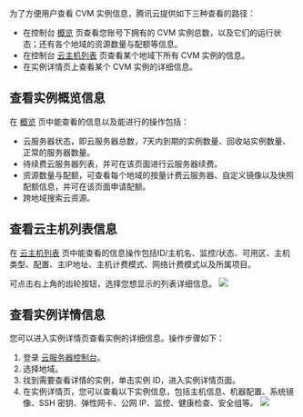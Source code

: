 
为了方便用户查看 CVM 实例信息，腾讯云提供如下三种查看的路径：

- 在控制台 [概览](https://console.cloud.tencent.com/cvm/overview) 页查看您账号下拥有的 CVM 实例总数，以及它们的运行状态；还有各个地域的资源数量与配额等信息。
- 在控制台 [云主机列表](https://console.cloud.tencent.com/cvm/index) 页查看某个地域下所有 CVM 实例的信息。
- 在实例详情页上查看某个 CVM 实例的详细信息。

## 查看实例概览信息
在 [概览](https://console.cloud.tencent.com/cvm/overview) 页中能查看的信息以及能进行的操作包括：

- 云服务器状态，即云服务器总数，7天内到期的实例数量、回收站实例数量、正常的服务器数量。
- 待续费云服务器列表，并可在该页面进行云服务器续费。
- 资源数量与配额，可查看每个地域的按量计费云服务器、自定义镜像以及快照配额信息，并可在该页面申请配额。
- 跨地域搜索云资源。

## 查看云主机列表信息
在 [云主机列表](https://console.cloud.tencent.com/cvm/index) 页中能查看的信息操作包括ID/主机名、监控/状态、可用区、主机类型、配置、主IP地址、主机计费模式、网络计费模式以及所属项目。

可点击右上角的齿轮按钮，选择您想显示的列表详细信息。
![](https://main.qcloudimg.com/raw/17ff5dd612c4d74321a4444b5c98cf8e.png)

## 查看实例详情信息
您可以进入实例详情页查看实例的详细信息。操作步骤如下：

1. 登录 [云服务器控制台](https://console.cloud.tencent.com/cvm/index)。
2. 选择地域。
3. 找到需要查看详情的实例，单击实例 ID，进入实例详情页面。
4. 在实例详情页，您可以查看以下实例信息，包括主机信息、机器配置、系统镜像、SSH 密钥、弹性网卡、公网 IP、监控、健康检查、安全组等。
![](https://main.qcloudimg.com/raw/68c2a8311b2979ca290f8eba15ab9346.png)
